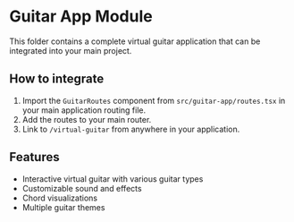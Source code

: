 
# Guitar App Module

This folder contains a complete virtual guitar application that can be integrated into your main project.

## How to integrate

1. Import the `GuitarRoutes` component from `src/guitar-app/routes.tsx` in your main application routing file.
2. Add the routes to your main router.
3. Link to `/virtual-guitar` from anywhere in your application.

## Features
- Interactive virtual guitar with various guitar types
- Customizable sound and effects
- Chord visualizations
- Multiple guitar themes
